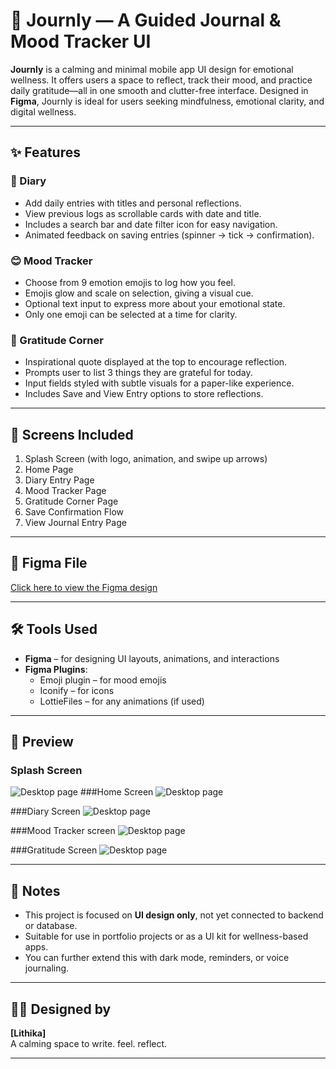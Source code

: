 # 📔 Journly — A Guided Journal & Mood Tracker UI

**Journly** is a calming and minimal mobile app UI design for emotional wellness. It offers users a space to reflect, track their mood, and practice daily gratitude—all in one smooth and clutter-free interface. Designed in **Figma**, Journly is ideal for users seeking mindfulness, emotional clarity, and digital wellness.

---

## ✨ Features

### 📓 Diary
- Add daily entries with titles and personal reflections.
- View previous logs as scrollable cards with date and title.
- Includes a search bar and date filter icon for easy navigation.
- Animated feedback on saving entries (spinner → tick → confirmation).

### 😊 Mood Tracker
- Choose from 9 emotion emojis to log how you feel.
- Emojis glow and scale on selection, giving a visual cue.
- Optional text input to express more about your emotional state.
- Only one emoji can be selected at a time for clarity.

### 🙏 Gratitude Corner
- Inspirational quote displayed at the top to encourage reflection.
- Prompts user to list 3 things they are grateful for today.
- Input fields styled with subtle visuals for a paper-like experience.
- Includes Save and View Entry options to store reflections.

---

## 📱 Screens Included

1. Splash Screen (with logo, animation, and swipe up arrows)
2. Home Page
3. Diary Entry Page
4. Mood Tracker Page
5. Gratitude Corner Page
6. Save Confirmation Flow
7. View Journal Entry Page
---

## 🔗 Figma File

[Click here to view the Figma design]([https://www.figma.com/file/YOUR_LINK_HERE](https://www.figma.com/design/16LWhqW7LezGrUpa7AjMlE/journly-app?node-id=0-1&t=XZuBEV0kY5eTPydX-1))  
> 

---

## 🛠️ Tools Used

- **Figma** – for designing UI layouts, animations, and interactions
- **Figma Plugins**:
  - Emoji plugin – for mood emojis
  - Iconify – for icons
  - LottieFiles – for any animations (if used)

---

## 📸 Preview

### Splash Screen  
![Desktop page](./splashscreen.png)
###Home Screen
![Desktop page](./homescreen.png)

###Diary Screen
![Desktop page](./diaryscreen.png)

###Mood Tracker screen
![Desktop page](./moodtrackerscreen.png)

###Gratitude Screen
![Desktop page](./gratitudescreen.png)



---

## 📌 Notes

- This project is focused on **UI design only**, not yet connected to backend or database.
- Suitable for use in portfolio projects or as a UI kit for wellness-based apps.
- You can further extend this with dark mode, reminders, or voice journaling.

---

## 👩‍🎨 Designed by

**[Lithika]**  
A calming space to write. feel. reflect.

---


